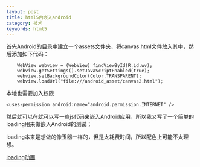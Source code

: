```yaml
---
layout: post
title: html5内嵌入android
category: 技术
keywords: html5
---
```


首先Android的目录中建立一个assets文件夹，将canvas.html文件放入其中，然后添加如下代码：

		WebView webview = (WebView) findViewById(R.id.wv);
        webview.getSettings().setJavaScriptEnabled(true);
        webview.setBackgroundColor(Color.TRANSPARENT);
        webview.loadUrl("file:///android_asset/canvas2.html");

本地也需要加入权限

	<uses-permission android:name="android.permission.INTERNET" />

然后就可以在就可以写一些js代码来嵌入Android应用，所以我又写了一个简单的loading用来做嵌入Android的测试；

loading本来是想做的像玉器一样的，但是太耗费时间，所以配色上可能不太理想。

[loading动画](../../../html5/loading.html)